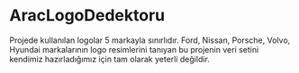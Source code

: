 # AracLogoDedektoru
Projede kullanılan logolar 5 markayla sınırlıdır. Ford, Nissan, Porsche, Volvo, Hyundai markalarının  logo resimlerini tanıyan bu projenin veri setini kendimiz hazırladığımız için tam olarak yeterli değildir. 
